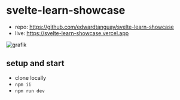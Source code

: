 # svelte-learn-showcase

- repo: https://github.com/edwardtanguay/svelte-learn-showcase
- live: https://svelte-learn-showcase.vercel.app

![grafik](https://github.com/edwardtanguay/svelte-learn-showcase/assets/446574/3eeebc5e-8a59-4241-b986-27978f20600c)

## setup and start

- clone locally
- `npm ii`
- `npm run dev`
